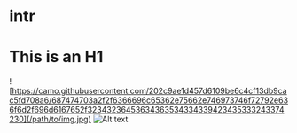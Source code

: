# intr
This is an H1
=============
![https://camo.githubusercontent.com/202c9ae1d457d6109be6c4cf13db9cac5fd708a6/687474703a2f2f6366696c65362e75662e746973746f72792e636f6d2f696d6167652f32343236453634363534334339423435333243374230](/path/to/img.jpg)
![Alt text](/path/to/img.jpg "Optional title")
